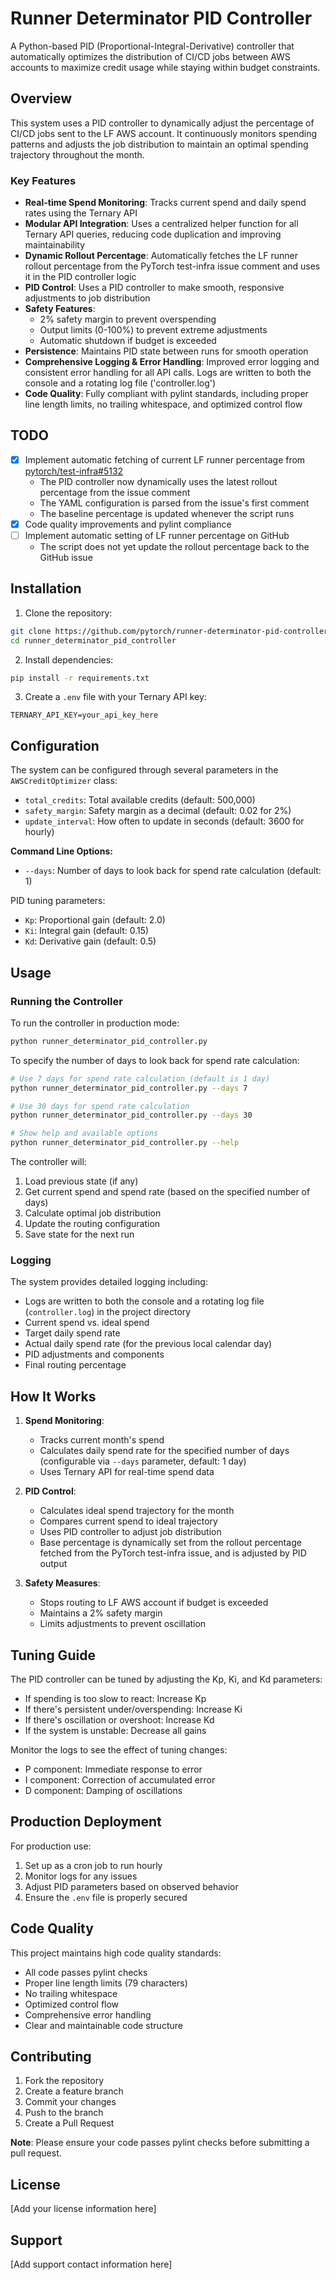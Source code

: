 # Runner Determinator PID Controller

A Python-based PID (Proportional-Integral-Derivative) controller that automatically optimizes the distribution of CI/CD jobs between AWS accounts to maximize credit usage while staying within budget constraints.

## Overview

This system uses a PID controller to dynamically adjust the percentage of CI/CD jobs sent to the LF AWS account. It continuously monitors spending patterns and adjusts the job distribution to maintain an optimal spending trajectory throughout the month.

### Key Features

- **Real-time Spend Monitoring**: Tracks current spend and daily spend rates using the Ternary API
- **Modular API Integration**: Uses a centralized helper function for all Ternary API queries, reducing code duplication and improving maintainability
- **Dynamic Rollout Percentage**: Automatically fetches the LF runner rollout percentage from the PyTorch test-infra issue comment and uses it in the PID controller logic
- **PID Control**: Uses a PID controller to make smooth, responsive adjustments to job distribution
- **Safety Features**:
  - 2% safety margin to prevent overspending
  - Output limits (0-100%) to prevent extreme adjustments
  - Automatic shutdown if budget is exceeded
- **Persistence**: Maintains PID state between runs for smooth operation
- **Comprehensive Logging & Error Handling**: Improved error logging and consistent error handling for all API calls. Logs are written to both the console and a rotating log file ('controller.log')
- **Code Quality**: Fully compliant with pylint standards, including proper line length limits, no trailing whitespace, and optimized control flow


## TODO

- [x] Implement automatic fetching of current LF runner percentage from [pytorch/test-infra#5132](https://github.com/pytorch/test-infra/issues/5132)
  - The PID controller now dynamically uses the latest rollout percentage from the issue comment
  - The YAML configuration is parsed from the issue's first comment
  - The baseline percentage is updated whenever the script runs
- [x] Code quality improvements and pylint compliance
- [ ] Implement automatic setting of LF runner percentage on GitHub
  - The script does not yet update the rollout percentage back to the GitHub issue

## Installation

1. Clone the repository:
```bash
git clone https://github.com/pytorch/runner-determinator-pid-controller.git
cd runner_determinator_pid_controller
```

2. Install dependencies:
```bash
pip install -r requirements.txt
```

3. Create a `.env` file with your Ternary API key:
```
TERNARY_API_KEY=your_api_key_here
```

## Configuration

The system can be configured through several parameters in the `AWSCreditOptimizer` class:

- `total_credits`: Total available credits (default: 500,000)
- `safety_margin`: Safety margin as a decimal (default: 0.02 for 2%)
- `update_interval`: How often to update in seconds (default: 3600 for hourly)

**Command Line Options:**
- `--days`: Number of days to look back for spend rate calculation (default: 1)

PID tuning parameters:
- `Kp`: Proportional gain (default: 2.0)
- `Ki`: Integral gain (default: 0.15)
- `Kd`: Derivative gain (default: 0.5)

## Usage

### Running the Controller

To run the controller in production mode:
```bash
python runner_determinator_pid_controller.py
```

To specify the number of days to look back for spend rate calculation:
```bash
# Use 7 days for spend rate calculation (default is 1 day)
python runner_determinator_pid_controller.py --days 7

# Use 30 days for spend rate calculation
python runner_determinator_pid_controller.py --days 30

# Show help and available options
python runner_determinator_pid_controller.py --help
```

The controller will:
1. Load previous state (if any)
2. Get current spend and spend rate (based on the specified number of days)
3. Calculate optimal job distribution
4. Update the routing configuration
5. Save state for the next run

### Logging

The system provides detailed logging including:
- Logs are written to both the console and a rotating log file (`controller.log`) in the project directory
- Current spend vs. ideal spend
- Target daily spend rate
- Actual daily spend rate (for the previous local calendar day)
- PID adjustments and components
- Final routing percentage

## How It Works

1. **Spend Monitoring**:
   - Tracks current month's spend
   - Calculates daily spend rate for the specified number of days (configurable via `--days` parameter, default: 1 day)
   - Uses Ternary API for real-time spend data

2. **PID Control**:
   - Calculates ideal spend trajectory for the month
   - Compares current spend to ideal trajectory
   - Uses PID controller to adjust job distribution
   - Base percentage is dynamically set from the rollout percentage fetched from the PyTorch test-infra issue, and is adjusted by PID output

3. **Safety Measures**:
   - Stops routing to LF AWS account if budget is exceeded
   - Maintains a 2% safety margin
   - Limits adjustments to prevent oscillation

## Tuning Guide

The PID controller can be tuned by adjusting the Kp, Ki, and Kd parameters:

- If spending is too slow to react: Increase Kp
- If there's persistent under/overspending: Increase Ki
- If there's oscillation or overshoot: Increase Kd
- If the system is unstable: Decrease all gains

Monitor the logs to see the effect of tuning changes:
- P component: Immediate response to error
- I component: Correction of accumulated error
- D component: Damping of oscillations

## Production Deployment

For production use:
1. Set up as a cron job to run hourly
2. Monitor logs for any issues
3. Adjust PID parameters based on observed behavior
4. Ensure the `.env` file is properly secured

## Code Quality

This project maintains high code quality standards:
- All code passes pylint checks
- Proper line length limits (79 characters)
- No trailing whitespace
- Optimized control flow
- Comprehensive error handling
- Clear and maintainable code structure

## Contributing

1. Fork the repository
2. Create a feature branch
3. Commit your changes
4. Push to the branch
5. Create a Pull Request

**Note**: Please ensure your code passes pylint checks before submitting a pull request.

## License

[Add your license information here]

## Support

[Add support contact information here] 